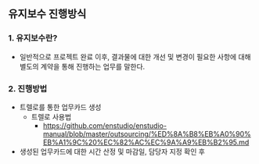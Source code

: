 ## 유지보수 진행방식

### 1. 유지보수란?
- 일반적으로 프로젝트 완료 이후, 결과물에 대한 개선 및 변경이 필요한 사항에 대해 별도의 계약을 통해 진행하는 업무를 말한다.

### 2. 진행방법
- 트렐로를 통한 업무카드 생성
  - 트렐로 사용법 
    - https://github.com/enstudio/enstudio-manual/blob/master/outsourcing/%ED%8A%B8%EB%A0%90%EB%A1%9C%20%EC%82%AC%EC%9A%A9%EB%B2%95.md
- 생성된 업무카드에 대한 시간 산정 및 마감일, 담당자 지정 확인 후 
